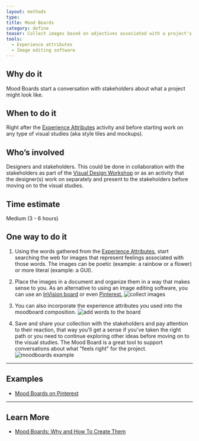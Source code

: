 ```yaml
---
layout: methods
type:
title: Mood Boards
category: define
teaser: Collect images based on adjectives associated with a project's brand to serve as inspiration for visual studies.
tools:
  - Experience attributes
  - Image editing software
---
```


## Why do it

Mood Boards start a conversation with stakeholders about what a project might look like.


## When to do it

Right after the [Experience Attributes](/methods/experience-attributes/) activity and before starting work on any type of visual studies (aka style tiles and mockups).

## Who’s involved

Designers and stakeholders. This could be done in collaboration with the stakeholders as part of the [Visual Design Workshop](/methods/visual-design-workshop/) or as an activity that the designer(s) work on separately and present to the stakeholders before moving on to the visual studies.

## Time estimate

Medium (3 - 6 hours)

## One way to do it

1. Using the words gathered from the [Experience Attributes](/methods/experience-attributes), start searching the web for images that represent feelings associated with those words. The images can be poetic (example: a rainbow or a flower) or more literal (example: a GUI).

2. Place the images in a document and organize them in a way that makes sense to you. As an alternative to using an image editing software, you can use an [InVision board](http://blog.invisionapp.com/boards-share-design-inspiration-assets/) or even [Pinterest.](https://www.pinterest.com/)
    ![collect images](/img/methods/moodboards/cssconf-moodboard-example-1.jpg)

3. You can also incorporate the experience attributes you used into the moodboard composition.
    ![add words to the board](/img/methods/moodboards/cssconf-moodboard-example-2.jpg)

4. Save and share your collection with the stakeholders and pay attention to their reaction, that way you'll get a sense if you've taken the right path or you need to continue exploring other ideas before moving on to the visual studies. The Mood Board is a great tool to support conversations about what "feels right" for the project.
    ![moodboards example](/img/methods/moodboards/moodboard-example.jpeg)

---

## Examples

* [Mood Boards on Pinterest](https://www.pinterest.com/search/pins/?q=moodboard%20design&rs=guide&0=design%7Cguide%7Cword%7C0&add_refine=design%7Cguide%7Cword%7C0)

---

## Learn More
* [Mood Boards: Why and How To Create Them](https://creativemarket.com/blog/2015/07/03/mood-boards-why-and-how-to-create-them)
